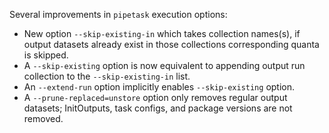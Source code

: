 Several improvements in `pipetask` execution options:
- New option `--skip-existing-in` which takes collection names(s), if output
  datasets already exist in those collections corresponding quanta is skipped.
- A `--skip-existing` option is now equivalent to appending output run
  collection to the `--skip-existing-in` list.
- An `--extend-run` option implicitly enables `--skip-existing` option.
- A `--prune-replaced=unstore` option only removes regular output datasets;
  InitOutputs, task configs, and package versions are not removed.
